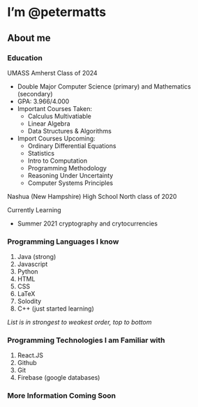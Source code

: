 # I’m @petermatts

## About me

### Education
UMASS Amherst Class of 2024
  - Double Major Computer Science (primary) and Mathematics (secondary)
  - GPA: 3.966/4.000
  - Important Courses Taken: 
    - Calculus Multivatiable
    - Linear Algebra
    - Data Structures & Algorithms
  - Import Courses Upcoming:
    - Ordinary Differential Equations
    - Statistics
    - Intro to Computation
    - Programming Methodology
    - Reasoning Under Uncertainty
    - Computer Systems Principles
  
Nashua (New Hampshire) High School North class of 2020

Currently Learning
- Summer 2021 cryptography and crytocurrencies

### Programming Languages I know

1. Java (strong)
2. Javascript
4. Python
5. HTML
6. CSS
7. LaTeX
8. Solodity
9. C++ (just started learning)

*List is in strongest to weakest order, top to bottom*

### Programming Technologies I am Familiar with

1. React.JS
2. Github
3. Git
4. Firebase (google databases)

### More Information Coming Soon
